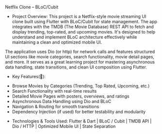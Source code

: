 Netflix Clone – BLoC/Cubit

- Project Overview:
This project is a Netflix-style movie streaming UI clone built using Flutter with BLoC/Cubit for state management. The app integrates with the TMDB (The Movie Database) REST API to fetch and display trending, top-rated, and upcoming movies. It's designed to help understand and implement BLoC architecture effectively while maintaining a clean and optimized mobile UI.

The application uses Dio (or http) for network calls and features structured UI sections like movie categories, search functionality, movie detail pages, and more. It serves as a great learning project for mastering asynchronous data handling, state transitions, and clean UI composition using Flutter.

- Key Features(🔑): 
* Browse Movies by Categories (Trending, Top Rated, Upcoming, etc.)
* Search Functionality with real-time results
* Detailed Movie Pages with posters, overviews, and ratings
* Asynchronous Data Handling using Dio and BLoC
* Navigation & Routing for smooth transitions
* Dependency Injection (if used) for better testability and modularity

- Technologies & Tools Used:
Flutter & Dart | BLoC / Cubit | TMDB API | Dio / HTTP | Optimized Mobile UI | State Separation


